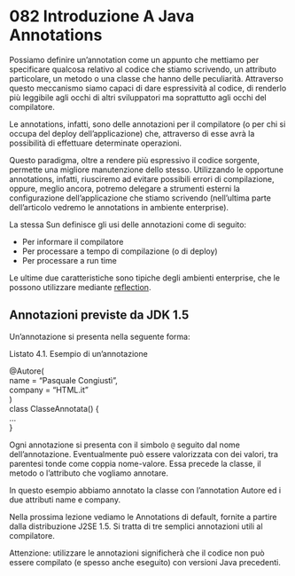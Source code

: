 # 082 Introduzione A Java Annotations

Possiamo definire un’annotation come un appunto che mettiamo per specificare qualcosa relativo al codice che stiamo scrivendo, un attributo particolare, un metodo o una classe che hanno delle peculiarità. Attraverso questo meccanismo siamo capaci di dare espressività al codice, di renderlo più leggibile agli occhi di altri sviluppatori ma soprattutto agli occhi del compilatore.

Le annotations, infatti, sono delle annotazioni per il compilatore \(o per chi si occupa del deploy dell’applicazione\) che, attraverso di esse avrà la possibilità di effettuare determinate operazioni.

Questo paradigma, oltre a rendere più espressivo il codice sorgente, permette una migliore manutenzione dello stesso. Utilizzando le opportune annotations, infatti, riusciremo ad evitare possibili errori di compilazione, oppure, meglio ancora, potremo delegare a strumenti esterni la configurazione dell’applicazione che stiamo scrivendo \(nell’ultima parte dell’articolo vedremo le annotations in ambiente enterprise\).

La stessa Sun definisce gli usi delle annotazioni come di seguito:

* Per informare il compilatore
* Per processare a tempo di compilazione \(o di deploy\)
* Per processare a run time

Le ultime due caratteristiche sono tipiche degli ambienti enterprise, che le possono utilizzare mediante [reflection](http://java.html.it/articoli/leggi/2414/reflection-in-java/).

## Annotazioni previste da JDK 1.5

Un’annotazione si presenta nella seguente forma:

Listato 4.1. Esempio di un’annotazione

@Autore\(  
name = “Pasquale Congiustì”,  
company = “HTML.it”  
\)  
class ClasseAnnotata\(\) {  
…  
}

Ogni annotazione si presenta con il simbolo `@` seguito dal nome dell’annotazione. Eventualmente può essere valorizzata con dei valori, tra parentesi tonde come coppia nome-valore. Essa precede la classe, il metodo o l’attributo che vogliamo annotare.

In questo esempio abbiamo annotato la classe con l’annotation Autore ed i due attributi name e company.

Nella prossima lezione vediamo le Annotations di default, fornite a partire dalla distribuzione J2SE 1.5. Si tratta di tre semplici annotazioni utili al compilatore.

Attenzione: utilizzare le annotazioni significherà che il codice non può essere compilato \(e spesso anche eseguito\) con versioni Java precedenti.

